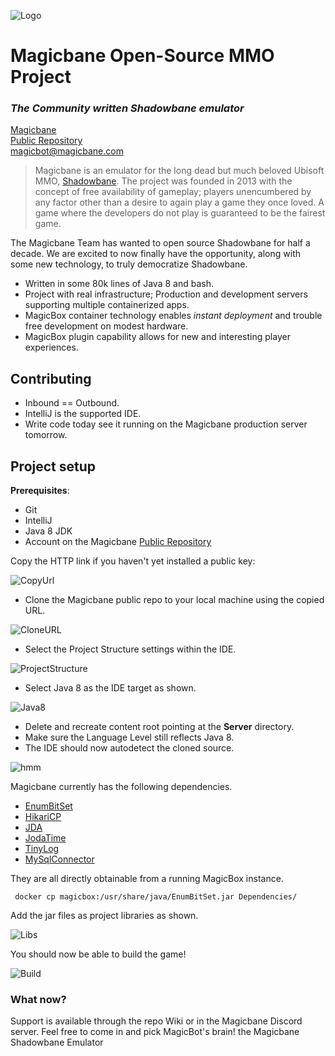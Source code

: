 ![Logo](https://magicbane.com/images/MBLogo.jpg)

# Magicbane Open-Source MMO Project
### *The Community written Shadowbane emulator*
[Magicbane](http://www.magicbane.com)
</BR>
[Public Repository](http://repo.magicbane.com)
<BR>
<magicbot@magicbane.com>

> Magicbane is an emulator for the long dead but much beloved Ubisoft MMO, [Shadowbane](https://en.wikipedia.org/wiki/Shadowbane).
The project was founded in 2013 with the concept of free availability of gameplay; players unencumbered by any factor other than a desire to again play a game they once loved.  A game where the developers do not play is guaranteed to be the fairest game.

The Magicbane Team has wanted to open source Shadowbane for half a decade.  We are excited to now finally have the opportunity, along with some new technology, to truly democratize Shadowbane.

- Written in some 80k lines of Java 8 and bash.
- Project with real infrastructure; Production and development servers supporting multiple containerized apps.
- MagicBox container technology enables _instant deployment_ and trouble free development on modest hardware.
- MagicBox plugin capability allows for new and interesting player experiences.

## Contributing

- Inbound == Outbound.
- IntelliJ is the supported IDE.
- Write code today see it running on the Magicbane production server tomorrow.

## Project setup

**Prerequisites**:

- Git
- IntelliJ
- Java 8 JDK
- Account on the Magicbane [Public Repository](http://repo.magicbane.com)


Copy the HTTP link if you haven't yet installed a public key:

![CopyUrl](https://www.magicbane.com/Development/images/repo.png)

- Clone the Magicbane public repo to your local machine using the copied URL.

![CloneURL](https://www.magicbane.com/Development/images/intellij1.png)

- Select the Project Structure settings within the IDE.

![ProjectStructure](https://www.magicbane.com/Development/images/projectstructure.png)

- Select Java 8 as the IDE target as shown.

![Java8](https://www.magicbane.com/Development/images/project.png)

- Delete and recreate content root pointing at the **Server** directory.
- Make sure the Language Level still reflects Java 8.
- The IDE should now autodetect the cloned source.

![hmm](https://www.magicbane.com/Development/images/module.png)

Magicbane currently has the following dependencies.
<br>

- [EnumBitSet](https://github.com/claudemartin/enum-bit-set)
- [HikariCP](https://github.com/brettwooldridge/HikariCP)
- [JDA](https://github.com/DV8FromTheWorld/JDA)
- [JodaTime](https://github.com/JodaOrg/joda-time)
- [TinyLog](https://github.com/tinylog-org/tinylog/tree/v1.3)
- [MySqlConnector](https://dev.mysql.com/downloads/connector/j/)

They are all directly obtainable from a running MagicBox instance.

``` docker cp magicbox:/usr/share/java/EnumBitSet.jar Dependencies/```

Add the jar files as project libraries as shown.

![Libs](https://www.magicbane.com/Development/images/libraries.png)

You should now be able to build the game!

![Build](https://magicbane.com/Development/images/buildproject.png)

### What now?

Support is available through the repo Wiki or in the Magicbane Discord server.  Feel free to come in and pick MagicBot's brain! the Magicbane Shadowbane Emulator